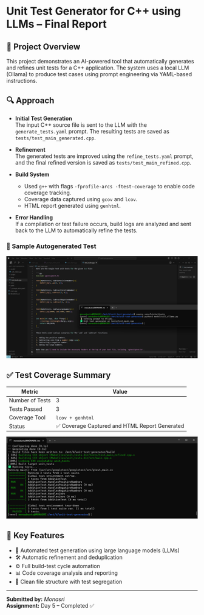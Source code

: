 # Unit Test Generator for C++ using LLMs – Final Report

## 📌 Project Overview
This project demonstrates an AI-powered tool that automatically generates and refines unit tests for a C++ application. The system uses a local LLM (Ollama) to produce test cases using prompt engineering via YAML-based instructions.

## 🔍 Approach

- **Initial Test Generation**  
  The input C++ source file is sent to the LLM with the `generate_tests.yaml` prompt. The resulting tests are saved as `tests/test_main_generated.cpp`.

- **Refinement**  
  The generated tests are improved using the `refine_tests.yaml` prompt, and the final refined version is saved as `tests/test_main_refined.cpp`.

- **Build System**  
  - Used `g++` with flags `-fprofile-arcs -ftest-coverage` to enable code coverage tracking.
  - Coverage data captured using `gcov` and `lcov`.
  - HTML report generated using `genhtml`.

- **Error Handling**  
  If a compilation or test failure occurs, build logs are analyzed and sent back to the LLM to automatically refine the tests.

### 🧪 Sample Autogenerated Test
![Autogenerated Test](https://raw.githubusercontent.com/monasri001/cpp-unit-test-generator-llm/main/Autogenrated%20testcase.png)


## ✅ Test Coverage Summary

| Metric            | Value            |
|-------------------|------------------|
| Number of Tests   | 3                |
| Tests Passed      | 3                |
| Coverage Tool     | `lcov + genhtml` |
| Status            | ✅ Coverage Captured and HTML Report Generated |

![Test Coverage Output](https://raw.githubusercontent.com/monasri001/cpp-unit-test-generator-llm/main/test%20coverage%20output.png)


## 🚀 Key Features

- 🔧 Automated test generation using large language models (LLMs)
- 🛠️ Automatic refinement and deduplication
- ⚙️ Full build-test cycle automation
- 📊 Code coverage analysis and reporting
- 📁 Clean file structure with test segregation

---

**Submitted by:** *Monasri*  
**Assignment:** Day 5 – Completed ✅
